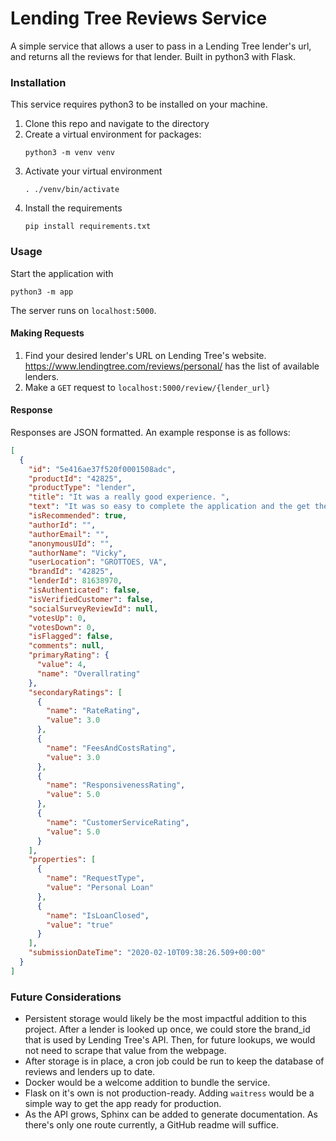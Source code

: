# Lending Tree Reviews Service

A simple service that allows a user to pass in a Lending Tree lender's url, and returns all the reviews for that lender.
Built in python3 with Flask.

### Installation
This service requires python3 to be installed on your machine.
1. Clone this repo and navigate to the directory
2. Create a virtual environment for packages:
    ```shell script
    python3 -m venv venv
    ```
3. Activate your virtual environment
    ```shell script
    . ./venv/bin/activate
   ```
4. Install the requirements
    ```shell script
    pip install requirements.txt
    ```
   
### Usage
Start the application with
```shell script
python3 -m app
```
The server runs on `localhost:5000`.
   
#### Making Requests
1. Find your desired lender's URL on Lending Tree's website.  https://www.lendingtree.com/reviews/personal/ has the list of available lenders.
2. Make a `GET` request to `localhost:5000/review/{lender_url}`

#### Response
Responses are JSON formatted.  An example response is as follows:
```json
[
  {
    "id": "5e416ae37f520f0001508adc",
    "productId": "42825",
    "productType": "lender",
    "title": "It was a really good experience. ",
    "text": "It was so easy to complete the application and the get the money I needed. Very helpful. Thanks so much.",
    "isRecommended": true,
    "authorId": "",
    "authorEmail": "",
    "anonymousUId": "",
    "authorName": "Vicky",
    "userLocation": "GROTTOES, VA",
    "brandId": "42825",
    "lenderId": 81638970,
    "isAuthenticated": false,
    "isVerifiedCustomer": false,
    "socialSurveyReviewId": null,
    "votesUp": 0,
    "votesDown": 0,
    "isFlagged": false,
    "comments": null,
    "primaryRating": {
      "value": 4,
      "name": "Overallrating"
    },
    "secondaryRatings": [
      {
        "name": "RateRating",
        "value": 3.0
      },
      {
        "name": "FeesAndCostsRating",
        "value": 3.0
      },
      {
        "name": "ResponsivenessRating",
        "value": 5.0
      },
      {
        "name": "CustomerServiceRating",
        "value": 5.0
      }
    ],
    "properties": [
      {
        "name": "RequestType",
        "value": "Personal Loan"
      },
      {
        "name": "IsLoanClosed",
        "value": "true"
      }
    ],
    "submissionDateTime": "2020-02-10T09:38:26.509+00:00"
  }
]
```

### Future Considerations
* Persistent storage would likely be the most impactful addition to this project.  After a lender is looked up once, we could store the brand_id that is used by Lending Tree's API.  Then, for future lookups, we would not need to scrape that value from the webpage.
* After storage is in place, a cron job could be run to keep the database of reviews and lenders up to date.
* Docker would be a welcome addition to bundle the service.
* Flask on it's own is not production-ready.  Adding `waitress` would be a simple way to get the app ready for production.
* As the API grows, Sphinx can be added to generate documentation.  As there's only one route currently, a GitHub readme will suffice.
